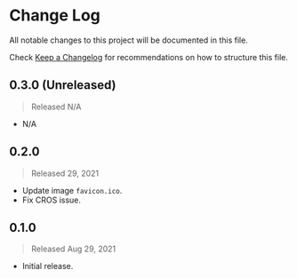 # Change Log

All notable changes to this project will be documented in this file.

Check [Keep a Changelog](http://keepachangelog.com/) for recommendations on how to structure this file.


## 0.3.0 (Unreleased)
> Released N/A

* N/A

## 0.2.0
> Released 29, 2021

* Update image `favicon.ico`.
* Fix CROS issue.

## 0.1.0
> Released Aug 29, 2021

* Initial release.
